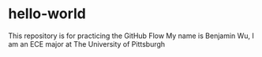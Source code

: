 # hello-world
This repository is for practicing the GitHub Flow
My name is Benjamin Wu, I am an ECE major at The University of Pittsburgh
